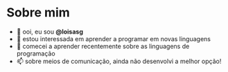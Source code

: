 # Sobre mim

- 👋 ooi, eu sou **@loisasg**
- 👀 estou interessada em aprender a programar em novas linguagens
- 🌱 comecei a aprender recentemente sobre as linguagens de programação
- 📫 sobre meios de comunicação, ainda não desenvolvi a melhor opção!
